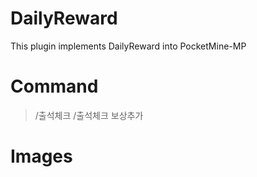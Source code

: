 # DailyReward
This plugin implements DailyReward into PocketMine-MP

# Command
> /출석체크
> /출석체크 보상추가

# Images 
